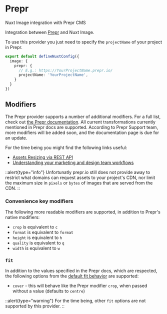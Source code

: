 # Prepr

Nuxt Image integration with Prepr CMS

Integration between [Prepr](https://prepr.io/) and Nuxt Image.

To use this provider you just need to specify the `projectName` of your project in Prepr.

```ts [nuxt.config.ts]
export default defineNuxtConfig({
  image: {
    prepr: {
      // E.g.: https://YourProjectName.prepr.io/
      projectName: 'YourProjectName',
    }
  }
})
```

## Modifiers

The Prepr provider supports a number of additional modifiers. For a full list,
check out [the Prepr documentation](https://docs.prepr.io/reference/rest/v1/assets-resizing/).
All current transformations currently mentioned in Prepr docs are supported. According
to Prepr Support team, more modifiers will be added soon, and the documentation
page is due for an update.

For the time being you might find the following links useful:

- [Assets Resizing via REST API](https://docs.prepr.io/reference/rest/v1/assets-resizing/)
- [Understanding your marketing and design team workflows](https://docs.prepr.io/managing-content/images)

::alert{type="info"}
Unfortunatly prepr.io still does not provide away to restrict what domains can
request assets to your project's CDN, nor limit the maximum size in `pixels` or
`bytes` of images that are served from the CDN.
::

### Convenience key modifiers

The following more readable modifiers are supported, in addition to Prepr's
native modifiers:

- `crop` is equivalent to `c`
- `format` is equivalent to `format`
- `height` is equivalent to `h`
- `quality` is equivalent to `q`
- `width` is equivalent to `w`

### `fit`

In addition to the values specified in the Prepr docs, which are respected, the
following options from the [default fit behavior](/components/nuxt-img#fit)
are supported:

- `cover` - this will behave like the Prepr modifier `crop`, when passed without
a value (defaults to `centre`)

::alert{type="warning"}
For the time being, other `fit` options are not supported by this provider.
::
